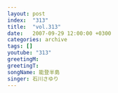 ```yaml
---
layout: post
index:  "313"
title:  "vol.313"
date:   2007-09-29 12:00:00 +0300
categories: archive
tags: []
youtube: "313"
greetingM: 
greetingT: 
songName: 能登半島
singer: 石川さゆり
---
```

